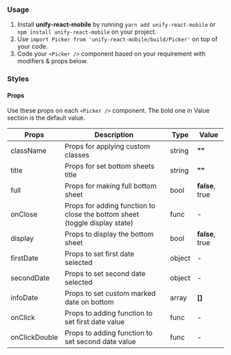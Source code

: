 ### Usage

1. Install **unify-react-mobile** by running `yarn add unify-react-mobile` or `npm install unify-react-mobile` on your project.
2. Use `import Picker from 'unify-react-mobile/build/Picker'` on top of your code.
3. Code your `<Picker />` component based on your requirement with modifiers & props below.



### Styles

#### Props

Use these props on each `<Picker />` component. The bold one in Value section is the default value.

| Props            | Description                         | Type            | Value
|---------------------|----------------------------------|-----------------|---------------------|
| className   | Props for applying custom classes   | string            | **""**
| title   | Props for set bottom sheets title   | string            | **""**
| full   | Props for making full bottom sheet   | bool            | **false**, true
| onClose   | Props for adding function to close the bottom sheet (toggle display state)   | func            | -
| display   | Props to display the bottom sheet   | bool            | **false**, true
| firstDate | Props to set first date selected           | object          | -
| secondDate | Props to set second date selected         | object          | -
| infoDate | Props to set custom marked date on bottom   | array           | **[]**
| onClick   | Props to adding function to set first date value    | func         | -
| onClickDouble   | Props to adding function to set second date value   | func    | -
